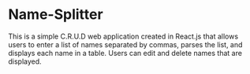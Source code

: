 # Name-Splitter
This is a simple C.R.U.D web application created in React.js that allows users to enter a list of names separated by commas, parses the list, and displays each name in a table. Users can edit and delete names that are displayed.
